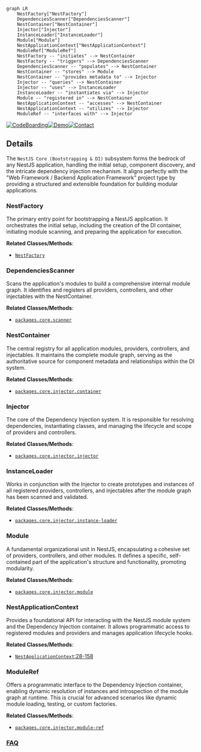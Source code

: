 ```mermaid
graph LR
    NestFactory["NestFactory"]
    DependenciesScanner["DependenciesScanner"]
    NestContainer["NestContainer"]
    Injector["Injector"]
    InstanceLoader["InstanceLoader"]
    Module["Module"]
    NestApplicationContext["NestApplicationContext"]
    ModuleRef["ModuleRef"]
    NestFactory -- "initiates" --> NestContainer
    NestFactory -- "triggers" --> DependenciesScanner
    DependenciesScanner -- "populates" --> NestContainer
    NestContainer -- "stores" --> Module
    NestContainer -- "provides metadata to" --> Injector
    Injector -- "queries" --> NestContainer
    Injector -- "uses" --> InstanceLoader
    InstanceLoader -- "instantiates via" --> Injector
    Module -- "registered in" --> NestContainer
    NestApplicationContext -- "accesses" --> NestContainer
    NestApplicationContext -- "utilizes" --> Injector
    ModuleRef -- "interfaces with" --> Injector
```

[![CodeBoarding](https://img.shields.io/badge/Generated%20by-CodeBoarding-9cf?style=flat-square)](https://github.com/CodeBoarding/CodeBoarding)[![Demo](https://img.shields.io/badge/Try%20our-Demo-blue?style=flat-square)](https://www.codeboarding.org/demo)[![Contact](https://img.shields.io/badge/Contact%20us%20-%20contact@codeboarding.org-lightgrey?style=flat-square)](mailto:contact@codeboarding.org)

## Details

The `NestJS Core (Bootstrapping & DI)` subsystem forms the bedrock of any NestJS application, handling the initial setup, component discovery, and the intricate dependency injection mechanism. It aligns perfectly with the "Web Framework / Backend Application Framework" project type by providing a structured and extensible foundation for building modular applications.

### NestFactory
The primary entry point for bootstrapping a NestJS application. It orchestrates the initial setup, including the creation of the DI container, initiating module scanning, and preparing the application for execution.


**Related Classes/Methods**:

- <a href="https://github.com/nestjs/nest/blob/master/packages/core/nest-factory.ts" target="_blank" rel="noopener noreferrer">`NestFactory`</a>


### DependenciesScanner
Scans the application's modules to build a comprehensive internal module graph. It identifies and registers all providers, controllers, and other injectables with the NestContainer.


**Related Classes/Methods**:

- <a href="https://github.com/nestjs/nest/blob/master/packages/core/scanner.ts" target="_blank" rel="noopener noreferrer">`packages.core.scanner`</a>


### NestContainer
The central registry for all application modules, providers, controllers, and injectables. It maintains the complete module graph, serving as the authoritative source for component metadata and relationships within the DI system.


**Related Classes/Methods**:

- <a href="https://github.com/nestjs/nest/blob/master/packages/core/injector/container.ts" target="_blank" rel="noopener noreferrer">`packages.core.injector.container`</a>


### Injector
The core of the Dependency Injection system. It is responsible for resolving dependencies, instantiating classes, and managing the lifecycle and scope of providers and controllers.


**Related Classes/Methods**:

- <a href="https://github.com/nestjs/nest/blob/master/packages/core/injector/injector.ts" target="_blank" rel="noopener noreferrer">`packages.core.injector.injector`</a>


### InstanceLoader
Works in conjunction with the Injector to create prototypes and instances of all registered providers, controllers, and injectables after the module graph has been scanned and validated.


**Related Classes/Methods**:

- <a href="https://github.com/nestjs/nest/blob/master/packages/core/injector/instance-loader.ts" target="_blank" rel="noopener noreferrer">`packages.core.injector.instance-loader`</a>


### Module
A fundamental organizational unit in NestJS, encapsulating a cohesive set of providers, controllers, and other modules. It defines a specific, self-contained part of the application's structure and functionality, promoting modularity.


**Related Classes/Methods**:

- <a href="https://github.com/nestjs/nest/blob/master/packages/core/injector/module.ts" target="_blank" rel="noopener noreferrer">`packages.core.injector.module`</a>


### NestApplicationContext
Provides a foundational API for interacting with the NestJS module system and the Dependency Injection container. It allows programmatic access to registered modules and providers and manages application lifecycle hooks.


**Related Classes/Methods**:

- <a href="https://github.com/nestjs/nest/blob/master/packages/common/interfaces/nest-application-context.interface.ts#L28-L158" target="_blank" rel="noopener noreferrer">`NestApplicationContext`:28-158</a>


### ModuleRef
Offers a programmatic interface to the Dependency Injection container, enabling dynamic resolution of instances and introspection of the module graph at runtime. This is crucial for advanced scenarios like dynamic module loading, testing, or custom factories.


**Related Classes/Methods**:

- <a href="https://github.com/nestjs/nest/blob/master/packages/core/injector/module-ref.ts" target="_blank" rel="noopener noreferrer">`packages.core.injector.module-ref`</a>




### [FAQ](https://github.com/CodeBoarding/GeneratedOnBoardings/tree/main?tab=readme-ov-file#faq)
